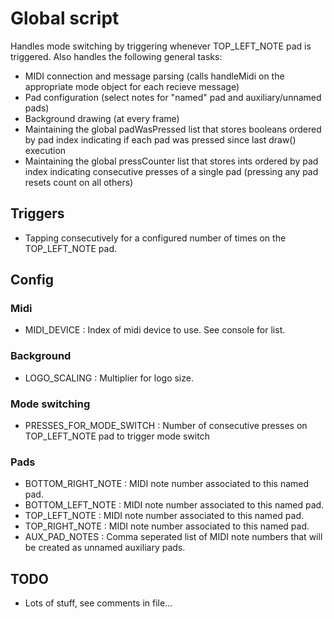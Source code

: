Global script
======

Handles mode switching by triggering whenever TOP_LEFT_NOTE pad is triggered. Also handles the following general tasks:

- MIDI connection and message parsing (calls handleMidi on the appropriate mode object for each recieve message)
- Pad configuration (select notes for "named" pad and auxiliary/unnamed pads)
- Background drawing (at every frame)
- Maintaining the global padWasPressed list that stores booleans ordered by pad index indicating if each pad was pressed since last draw() execution
- Maintaining the global pressCounter list that stores ints ordered by pad index indicating consecutive presses of a single pad (pressing any pad resets count on all others)

## Triggers
- Tapping consecutively for a configured number of times on the TOP_LEFT_NOTE pad.

## Config
### Midi
- MIDI_DEVICE : Index of midi device to use. See console for list.

### Background
- LOGO_SCALING : Multiplier for logo size.

### Mode switching
- PRESSES_FOR_MODE_SWITCH : Number of consecutive presses on TOP_LEFT_NOTE pad to trigger mode switch

### Pads
- BOTTOM_RIGHT_NOTE : MIDI note number associated to this named pad.
- BOTTOM_LEFT_NOTE : MIDI note number associated to this named pad.
- TOP_LEFT_NOTE : MIDI note number associated to this named pad.
- TOP_RIGHT_NOTE : MIDI note number associated to this named pad.
- AUX_PAD_NOTES : Comma seperated list of MIDI note numbers that will be created as unnamed auxiliary pads.

## TODO
- Lots of stuff, see comments in file...